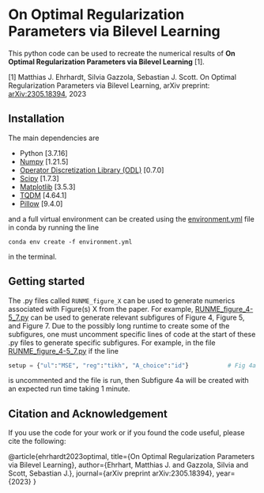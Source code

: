 # On Optimal Regularization Parameters via Bilevel Learning
This python code can be used to recreate the numerical results of **On Optimal Regularization Parameters via Bilevel Learning** [1].

[1] Matthias J. Ehrhardt, Silvia Gazzola, Sebastian J. Scott. On Optimal Regularization Parameters via Bilevel Learning, arXiv preprint: [arXiv:2305.18394](https://arxiv.org/abs/2305.18394), 2023

## Installation
The main dependencies are
* Python [3.7.16]
* [Numpy](https://pypi.org/project/numpy/) [1.21.5]
* [Operator Discretization Library (ODL)](https://github.com/odlgroup/odl) [0.7.0]
* [Scipy](https://pypi.org/project/scipy/) [1.7.3]
* [Matplotlib](https://pypi.org/project/matplotlib/) [3.5.3]
* [TQDM](https://pypi.org/project/tqdm/) [4.64.1]
* [Pillow](https://pypi.org/project/Pillow/) [9.4.0]

and a full virtual environment can be created using the [environment.yml](environment.yml) file in conda by running the line
```
conda env create -f environment.yml
```
in the terminal.

## Getting started
The .py files called `RUNME_figure_X` can be used to generate numerics associated with Figure(s) X from the paper. For example, [RUNME_figure_4-5_7.py](RUNME_figure_4-5_7.py) can be used to generate relevant subfigures of Figure 4, Figure 5, and Figure 7. 
Due to the possibly long runtime to create some of the subfigures, one must uncomment specific lines of code at the start of these .py files to generate specific subfigures. For example, in the file [RUNME_figure_4-5_7.py](RUNME_figure_4-5_7.py) if the line 
```python
setup = {"ul":"MSE", "reg":"tikh", "A_choice":"id"}           # Fig 4a (1 minute)
```
is uncommented and the file is run, then Subfigure 4a will be created with an expected run time taking 1 minute. 

## Citation and Acknowledgement

If you use the code for your work or if you found the code useful, please cite the following:

@article{ehrhardt2023optimal, title={On Optimal Regularization Parameters via Bilevel Learning}, author={Ehrhart, Matthias J. and Gazzola, Silvia and Scott, Sebastian J.}, journal={arXiv preprint arXiv:2305.18394}, year={2023} }
